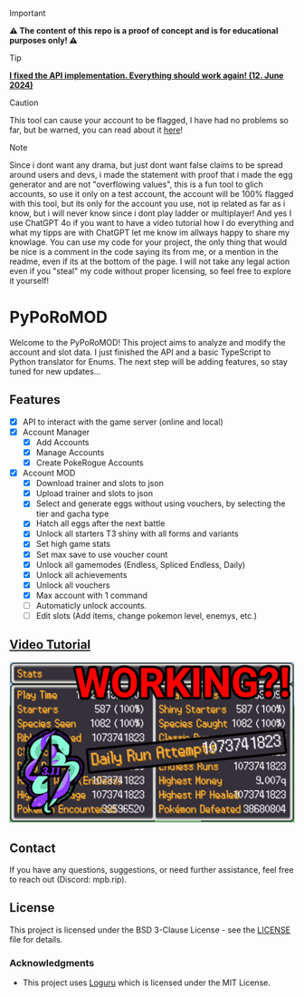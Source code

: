 > [!IMPORTANT]  
> **⚠️ The content of this repo is a proof of concept and is for educational purposes only! ⚠️**

> [!TIP]
> <ins>**I fixed the API implementation. Everything should work again! (12. June 2024)**</ins>

> [!CAUTION]
> This tool can cause your account to be flagged, I have had no problems so far, but be warned, you can read about it [here](https://www.reddit.com/r/pokerogue/comments/1d8ldlw/a_cheating_and_account_deletionwipe_followup/)!

> [!Note]
> Since i dont want any drama, but just dont want false claims to be spread around users and devs, i made the statement with proof that i made the egg generator and are not "overflowing values", this is a fun tool to glich accounts, so use it only on a test account, the account will be 100% flagged with this tool, but its only for the account you use, not ip related as far as i know, but i will never know since i dont play ladder or multiplayer! And yes I use ChatGPT 4o if you want to have a video tutorial how I do everything and what my tipps are with ChatGPT let me know im allways happy to share my knowlage. You can use my code for your project, the only thing that would be nice is a comment in the code saying its from me, or a mention in the readme, even if its at the bottom of the page. I will not take any legal action even if you "steal" my code without proper licensing, so feel free to explore it yourself!

# PyPoRoMOD

Welcome to the PyPoRoMOD! This project aims to analyze and modify the account and slot data. I just finished the API and a basic TypeScript to Python translator for Enums. The next step will be adding features, so stay tuned for new updates...

## Features

- [x]   API to interact with the game server (online and local)
- [x]   Account Manager
    - [x]   Add Accounts
    - [x]   Manage Accounts
    - [x]   Create PokeRogue Accounts
- [x]   Account MOD
    - [x]   Download trainer and slots to json
    - [x]   Upload trainer and slots to json
    - [x]   Select and generate eggs without using vouchers, by selecting the tier and gacha type
    - [x]   Hatch all eggs after the next battle
    - [x]   Unlock all starters T3 shiny with all forms and variants
    - [x]   Set high game stats
    - [x]   Set max save to use voucher count
    - [x]   Unlock all gamemodes (Endless, Spliced Endless, Daily)
    - [x]   Unlock all achievements
    - [x]   Unlock all vouchers
    - [x]   Max account with 1 command
    - [ ]   Automaticly unlock accounts.
    - [ ]   Edit slots (Add items, change pokemon level, enemys, etc.)

## [Video Tutorial](https://youtu.be/nYmoTRMg2-Y)

[![Video Tutorial](./resources/thumbnail.png)](https://youtu.be/nYmoTRMg2-Y)

## Contact

If you have any questions, suggestions, or need further assistance, feel free to reach out (Discord: mpb.rip).

## License

This project is licensed under the BSD 3-Clause License - see the [LICENSE](LICENSE) file for details.

### Acknowledgments

-   This project uses [Loguru](https://github.com/Delgan/loguru) which is licensed under the MIT License.
